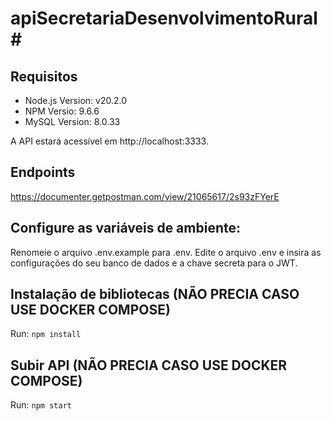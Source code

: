# apiSecretariaDesenvolvimentoRural#

## Requisitos

- Node.js Version: v20.2.0
- NPM Versio: 9.6.6
- MySQL Version:  8.0.33

A API estará acessível em http://localhost:3333.

## Endpoints
https://documenter.getpostman.com/view/21065617/2s93zFYerE

## Configure as variáveis de ambiente:

Renomeie o arquivo .env.example para .env.
Edite o arquivo .env e insira as configurações do seu banco de dados e a chave secreta para o JWT.

## Instalação de bibliotecas (NÃO PRECIA CASO USE DOCKER COMPOSE)

Run: `npm install`

## Subir API (NÃO PRECIA CASO USE DOCKER COMPOSE)

Run: `npm start`

